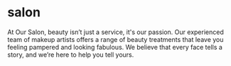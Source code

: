 # salon
At Our Salon, beauty isn’t just a service, it's our passion. Our experienced team of makeup artists offers a range of beauty treatments that leave you feeling pampered and looking fabulous. We believe that every face tells a story, and we’re here to help you tell yours.
